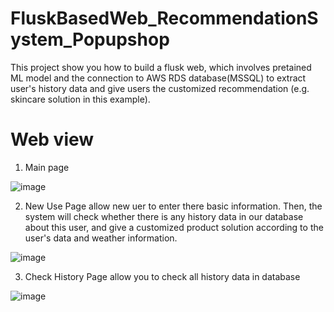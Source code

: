 # FluskBasedWeb_RecommendationSystem_Popupshop
This project show you how to build a flusk web, which involves pretained ML model and the connection to AWS RDS database(MSSQL) to extract user's history data and give users the customized recommendation (e.g. skincare solution in this example).

# Web view

1. Main page

![image](https://github.com/edwardchang0112/FluskBasedWeb_RecommendationSystem_Popupshop/blob/master/MainPage.png) 

2. New Use Page allow new uer to enter there basic information. Then, the system will check whether there is any history data in our database about this user, and give a customized product solution according to the user's data and weather information.

![image](https://github.com/edwardchang0112/FluskBasedWeb_RecommendationSystem_Popupshop/blob/master/MainPage.png)

3. Check History Page allow you to check all history data in database

![image](https://github.com/edwardchang0112/FluskBasedWeb_RecommendationSystem_Popupshop/blob/master/MainPage.png)
